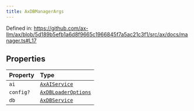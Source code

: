 ```yaml
---
title: AxDBManagerArgs
---
```


Defined in: https://github.com/ax-llm/ax/blob/5d189b5efb1a6d8f9665c1966845f7a5ac21c3f1/src/ax/docs/manager.ts#L17

## Properties

| Property | Type |
| :------ | :------ |
| <a id="ai"></a> `ai` | [`AxAIService`](/api/#03-apidocs/interfaceaxaiservice) |
| <a id="config"></a> `config?` | [`AxDBLoaderOptions`](/api/#03-apidocs/interfaceaxdbloaderoptions) |
| <a id="db"></a> `db` | [`AxDBService`](/api/#03-apidocs/interfaceaxdbservice) |
